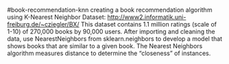 #book-recommendation-knn
creating a book recommendation algorithm using K-Nearest Neighbor
Dataset: http://www2.informatik.uni-freiburg.de/~cziegler/BX/
This dataset contains 1.1 million ratings (scale of 1-10) of 270,000 books by 90,000 users.
After importing and cleaning the data, use NearestNeighbors from sklearn.neighbors to develop a model that shows books that are similar to a given book. 
The Nearest Neighbors algorithm measures distance to determine the “closeness” of instances.
